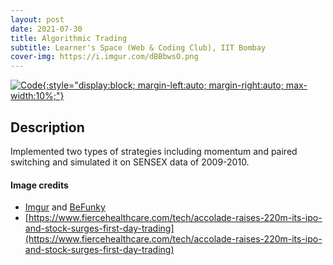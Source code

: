 ```yaml
---
layout: post
date: 2021-07-30
title: Algorithmic Trading
subtitle: Learner's Space (Web & Coding Club), IIT Bombay
cover-img: https://i.imgur.com/dBBbwsO.png
---
```


[![Code](https://i.imgur.com/AtIPmkl.png){:style="display:block; margin-left:auto; margin-right:auto; max-width:10%;"}](https://github.com/sarthakmittal92/algo-trading)

## Description
Implemented two types of strategies including momentum and
paired switching and simulated it on SENSEX data of 2009-2010.

#### Image credits
- [Imgur](https://imgur.com/) and [BeFunky](https://www.befunky.com/dashboard/)
- [https://www.fiercehealthcare.com/tech/accolade-raises-220m-its-ipo-and-stock-surges-first-day-trading](https://www.fiercehealthcare.com/tech/accolade-raises-220m-its-ipo-and-stock-surges-first-day-trading)